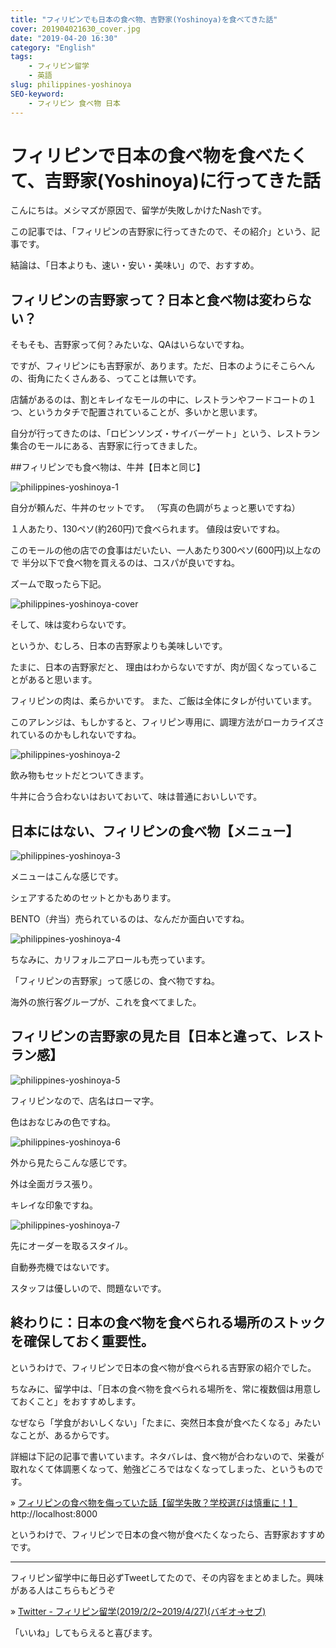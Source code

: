 ```yaml
---
title: "フィリピンでも日本の食べ物、吉野家(Yoshinoya)を食べてきた話"
cover: 201904021630_cover.jpg
date: "2019-04-20 16:30"
category: "English"
tags:
    - フィリピン留学
    - 英語
slug: philippines-yoshinoya
SEO-keyword:
    - フィリピン 食べ物 日本
---
```


# フィリピンで日本の食べ物を食べたくて、吉野家(Yoshinoya)に行ってきた話

こんにちは。メシマズが原因で、留学が失敗しかけたNashです。

この記事では、「フィリピンの吉野家に行ってきたので、その紹介」という、記事です。

結論は、「日本よりも、速い・安い・美味い」ので、おすすめ。

## フィリピンの吉野家って？日本と食べ物は変わらない？

そもそも、吉野家って何？みたいな、QAはいらないですね。

ですが、フィリピンにも吉野家が、あります。ただ、日本のようにそこらへんの、街角にたくさんある、ってことは無いです。

店舗があるのは、割とキレイなモールの中に、レストランやフードコートの１つ、というカタチで配置されていることが、多いかと思います。

自分が行ってきたのは、「ロビンソンズ・サイバーゲート」という、レストラン集合のモールにある、吉野家に行ってきました。


##フィリピンでも食べ物は、牛丼【日本と同じ】

![philippines-yoshinoya-1](./201904021630_1.jpg)

自分が頼んだ、牛丼のセットです。
（写真の色調がちょっと悪いですね）

１人あたり、130ペソ(約260円)で食べられます。
値段は安いですね。

このモールの他の店での食事はだいたい、一人あたり300ペソ(600円)以上なので
半分以下で食べ物を買えるのは、コスパが良いですね。

ズームで取ったら下記。

![philippines-yoshinoya-cover](./201904021630_cover.jpg)

そして、味は変わらないです。

というか、むしろ、日本の吉野家よりも美味しいです。

たまに、日本の吉野家だと、
理由はわからないですが、肉が固くなっていることがあると思います。

フィリピンの肉は、柔らかいです。
また、ご飯は全体にタレが付いています。

このアレンジは、もしかすると、フィリピン専用に、調理方法がローカライズされているのかもしれないですね。

![philippines-yoshinoya-2](./201904021630_2.jpg)

飲み物もセットだとついてきます。

牛丼に合う合わないはおいておいて、味は普通においしいです。


## 日本にはない、フィリピンの食べ物【メニュー】

![philippines-yoshinoya-3](./201904021630_3.jpg)

メニューはこんな感じです。

シェアするためのセットとかもあります。

BENTO（弁当）売られているのは、なんだか面白いですね。



![philippines-yoshinoya-4](./201904021630_4.jpg)

ちなみに、カリフォルニアロールも売っています。

「フィリピンの吉野家」って感じの、食べ物ですね。

海外の旅行客グループが、これを食べてました。





## フィリピンの吉野家の見た目【日本と違って、レストラン感】

![philippines-yoshinoya-5](./201904021630_5.jpg)

フィリピンなので、店名はローマ字。

色はおなじみの色ですね。




![philippines-yoshinoya-6](./201904021630_6.jpg)

外から見たらこんな感じです。

外は全面ガラス張り。

キレイな印象ですね。




![philippines-yoshinoya-7](./201904021630_7.jpg)

先にオーダーを取るスタイル。

自動券売機ではないです。

スタッフは優しいので、問題ないです。

## 終わりに：日本の食べ物を食べられる場所のストックを確保しておく重要性。

というわけで、フィリピンで日本の食べ物が食べられる吉野家の紹介でした。

ちなみに、留学中は、「日本の食べ物を食べられる場所を、常に複数個は用意しておくこと」をおすすめします。

なぜなら「学食がおいしくない」「たまに、突然日本食が食べたくなる」みたいなことが、あるからです。

詳細は下記の記事で書いています。ネタバレは、食べ物が合わないので、栄養が取れなくて体調悪くなって、勉強どころではなくなってしまった、というものです。

» [フィリピンの食べ物を侮っていた話【留学失敗？学校選びは慎重に！】](./philippines-baguio-pines-food)
http://localhost:8000

というわけで、フィリピンで日本の食べ物が食べたくなったら、吉野家おすすめです。

---

フィリピン留学中に毎日必ずTweetしてたので、その内容をまとめました。興味がある人はこちらもどうぞ

» [Twitter - フィリピン留学(2019/2/2~2019/4/27)(バギオ→セブ)](https://twitter.com/i/moments/1108015112575541249)

「いいね」してもらえると喜びます。


